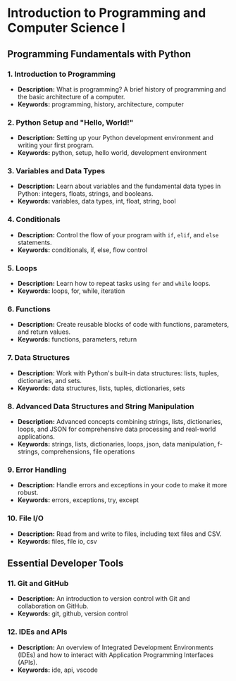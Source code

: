 # Introduction to Programming and Computer Science I

## Programming Fundamentals with Python

### 1. Introduction to Programming
- **Description:** What is programming? A brief history of programming and the basic architecture of a computer.
- **Keywords:** programming, history, architecture, computer

### 2. Python Setup and "Hello, World!"
- **Description:** Setting up your Python development environment and writing your first program.
- **Keywords:** python, setup, hello world, development environment

### 3. Variables and Data Types
- **Description:** Learn about variables and the fundamental data types in Python: integers, floats, strings, and booleans.
- **Keywords:** variables, data types, int, float, string, bool

### 4. Conditionals
- **Description:** Control the flow of your program with `if`, `elif`, and `else` statements.
- **Keywords:** conditionals, if, else, flow control

### 5. Loops
- **Description:** Learn how to repeat tasks using `for` and `while` loops.
- **Keywords:** loops, for, while, iteration

### 6. Functions
- **Description:** Create reusable blocks of code with functions, parameters, and return values.
- **Keywords:** functions, parameters, return

### 7. Data Structures
- **Description:** Work with Python's built-in data structures: lists, tuples, dictionaries, and sets.
- **Keywords:** data structures, lists, tuples, dictionaries, sets

### 8. Advanced Data Structures and String Manipulation
- **Description:** Advanced concepts combining strings, lists, dictionaries, loops, and JSON for comprehensive data processing and real-world applications.
- **Keywords:** strings, lists, dictionaries, loops, json, data manipulation, f-strings, comprehensions, file operations

### 9. Error Handling
- **Description:** Handle errors and exceptions in your code to make it more robust.
- **Keywords:** errors, exceptions, try, except

### 10. File I/O
- **Description:** Read from and write to files, including text files and CSV.
- **Keywords:** files, file io, csv

## Essential Developer Tools

### 11. Git and GitHub
- **Description:** An introduction to version control with Git and collaboration on GitHub.
- **Keywords:** git, github, version control

### 12. IDEs and APIs
- **Description:** An overview of Integrated Development Environments (IDEs) and how to interact with Application Programming Interfaces (APIs).
- **Keywords:** ide, api, vscode

